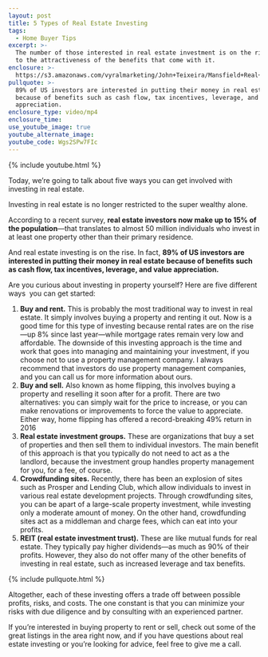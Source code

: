 ```yaml
---
layout: post
title: 5 Types of Real Estate Investing
tags:
  - Home Buyer Tips
excerpt: >-
  The number of those interested in real estate investment is on the rise, due
  to the attractiveness of the benefits that come with it.
enclosure: >-
  https://s3.amazonaws.com/vyralmarketing/John+Teixeira/Mansfield+Real+Estate+Agent+5+Ways+to+Invest.mp4
pullquote: >-
  89% of US investors are interested in putting their money in real estate
  because of benefits such as cash flow, tax incentives, leverage, and value
  appreciation.
enclosure_type: video/mp4
enclosure_time:
use_youtube_image: true
youtube_alternate_image:
youtube_code: Wgs2SPw7FIc
---
```



{% include youtube.html %}

Today, we’re going to talk about five ways you can get involved with investing in real estate.

Investing in real estate is no longer restricted to the super wealthy alone.

According to a recent survey, **real estate investors now make up to 15% of the population**—that translates to almost 50 million individuals who invest in at least one property other than their primary residence.

And real estate investing is on the rise. In fact, **89% of US investors are interested in putting their money in real estate because of benefits such as cash flow, tax incentives, leverage, and value appreciation.**

Are you curious about investing in property yourself? Here are five different ways  you can get started:

1. **Buy and rent.** This is probably the most traditional way to invest in real estate. It simply involves buying a property and renting it out. Now is a good time for this type of investing because rental rates are on the rise—up 8% since last year—while mortgage rates remain very low and affordable. The downside of this investing approach is the time and work that goes into managing and maintaining your investment, if you choose not to use a property management company. I always recommend that investors do use property management companies, and you can call us for more information about ours.
2. **Buy and sell.** Also known as home flipping, this involves buying a property and reselling it soon after for a profit. There are two alternatives: you can simply wait for the price to increase, or you can make renovations or improvements to force the value to appreciate. Either way, home flipping has offered a record-breaking 49% return in 2016
3. **Real estate investment groups.** These are organizations that buy a set of properties and then sell them to individual investors. The main benefit of this approach is that you typically do not need to act as a the landlord, because the investment group handles property management for you, for a fee, of course.
4. **Crowdfunding sites.** Recently, there has been an explosion of sites such as Prosper and Lending Club, which allow individuals to invest in various real estate development projects. Through crowdfunding sites, you can be apart of a large-scale property investment, while investing only a moderate amount of money. On the other hand, crowdfunding sites act as a middleman and charge fees, which can eat into your profits.
5. **REIT (real estate investment trust).** These are like mutual funds for real estate. They typically pay higher dividends—as much as 90% of their profits. However, they also do not offer many of the other benefits of investing in real estate, such as increased leverage and tax benefits.

{% include pullquote.html %}

Altogether, each of these investing offers a trade off between possible profits, risks, and costs. The one constant is that you can minimize your risks with due diligence and by consulting with an experienced partner.

If you’re interested in buying property to rent or sell, check out some of the great listings in the area right now, and if you have questions about real estate investing or you’re looking for advice, feel free to give me a call.